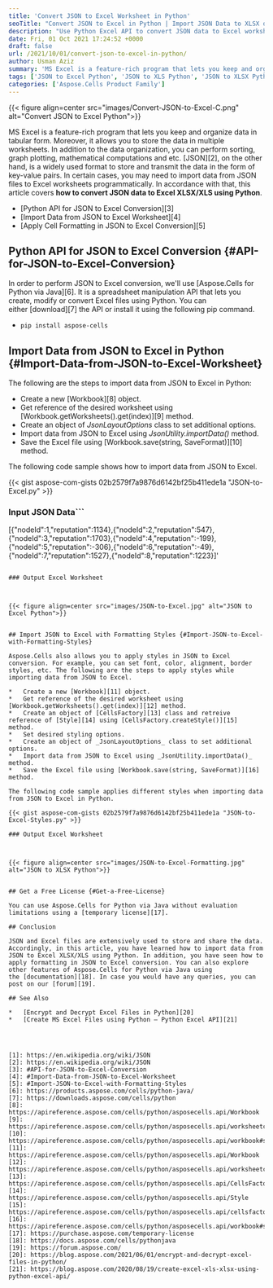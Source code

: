 ```yaml
---
title: 'Convert JSON to Excel Worksheet in Python'
seoTitle: "Convert JSON to Excel in Python | Import JSON Data to XLSX or XLS"
description: "Use Python Excel API to convert JSON data to Excel worksheet using Python. Import data from JSON to Excel and apply styles using Python."
date: Fri, 01 Oct 2021 17:24:52 +0000
draft: false
url: /2021/10/01/convert-json-to-excel-in-python/
author: Usman Aziz
summary: 'MS Excel is a feature-rich program that lets you keep and organize data in tabular form. Moreover, it allows you to store the data in multiple worksheets. In addition to the data organization, you can perform sorting, graph plotting, mathematical computations and etc. [JSON][1], on the other hand, is a widely used format to store and transmit the data in the form of key-value pairs. In certain cases, you may need to import data from JSON files to Excel worksheets programmatically. In accordance with that, this article covers **how to convert JSON data to Excel XLSX/XLS using Python**.'
tags: ['JSON to Excel Python', 'JSON to XLS Python', 'JSON to XLSX Python']
categories: ['Aspose.Cells Product Family']
---
```




{{< figure align=center src="images/Convert-JSON-to-Excel-C.png" alt="Convert JSON to Excel Python">}}


MS Excel is a feature-rich program that lets you keep and organize data in tabular form. Moreover, it allows you to store the data in multiple worksheets. In addition to the data organization, you can perform sorting, graph plotting, mathematical computations and etc. [JSON][2], on the other hand, is a widely used format to store and transmit the data in the form of key-value pairs. In certain cases, you may need to import data from JSON files to Excel worksheets programmatically. In accordance with that, this article covers **how to convert JSON data to Excel XLSX/XLS using Python**.

*   [Python API for JSON to Excel Conversion][3]
*   [Import Data from JSON to Excel Worksheet][4]
*   [Apply Cell Formatting in JSON to Excel Conversion][5]

## Python API for JSON to Excel Conversion {#API-for-JSON-to-Excel-Conversion}

In order to perform JSON to Excel conversion, we'll use [Aspose.Cells for Python via Java][6]. It is a spreadsheet manipulation API that lets you create, modify or convert Excel files using Python. You can either [download][7] the API or install it using the following pip command.

*   `pip install aspose-cells`

## Import Data from JSON to Excel in Python {#Import-Data-from-JSON-to-Excel-Worksheet}

The following are the steps to import data from JSON to Excel in Python:

*   Create a new [Workbook][8] object.
*   Get reference of the desired worksheet using [Workbook.getWorksheets().get(index)][9] method.
*   Create an object of _JsonLayoutOptions_ class to set additional options.
*   Import data from JSON to Excel using _JsonUtility.importData()_ method.
*   Save the Excel file using [Workbook.save(string, SaveFormat)][10] method.

The following code sample shows how to import data from JSON to Excel.

{{< gist aspose-com-gists 02b2579f7a9876d6142bf25b411ede1a "JSON-to-Excel.py" >}}

### Input JSON Data```
[{"nodeId":1,"reputation":1134},{"nodeId":2,"reputation":547},{"nodeId":3,"reputation":1703},{"nodeId":4,"reputation":-199},{"nodeId":5,"reputation":-306},{"nodeId":6,"reputation":-49},{"nodeId":7,"reputation":1527},{"nodeId":8,"reputation":1223}]'
```

### Output Excel Worksheet



{{< figure align=center src="images/JSON-to-Excel.jpg" alt="JSON to Excel Python">}}


## Import JSON to Excel with Formatting Styles {#Import-JSON-to-Excel-with-Formatting-Styles}

Aspose.Cells also allows you to apply styles in JSON to Excel conversion. For example, you can set font, color, alignment, border styles, etc. The following are the steps to apply styles while importing data from JSON to Excel.

*   Create a new [Workbook][11] object.
*   Get reference of the desired worksheet using [Workbook.getWorksheets().get(index)][12] method.
*   Create an object of [CellsFactory][13] class and retreive reference of [Style][14] using [CellsFactory.createStyle()][15] method.
*   Set desired styling options.
*   Create an object of _JsonLayoutOptions_ class to set additional options.
*   Import data from JSON to Excel using _JsonUtility.importData()_ method.
*   Save the Excel file using [Workbook.save(string, SaveFormat)][16] method.

The following code sample applies different styles when importing data from JSON to Excel in Python.

{{< gist aspose-com-gists 02b2579f7a9876d6142bf25b411ede1a "JSON-to-Excel-Styles.py" >}}

### Output Excel Worksheet



{{< figure align=center src="images/JSON-to-Excel-Formatting.jpg" alt="JSON to XLSX Python">}}


## Get a Free License {#Get-a-Free-License}

You can use Aspose.Cells for Python via Java without evaluation limitations using a [temporary license][17].

## Conclusion

JSON and Excel files are extensively used to store and share the data. Accordingly, in this article, you have learned how to import data from JSON to Excel XLSX/XLS using Python. In addition, you have seen how to apply formatting in JSON to Excel conversion. You can also explore other features of Aspose.Cells for Python via Java using the [documentation][18]. In case you would have any queries, you can post on our [forum][19].

## See Also

*   [Encrypt and Decrypt Excel Files in Python][20]
*   [Create MS Excel Files using Python – Python Excel API][21]




[1]: https://en.wikipedia.org/wiki/JSON
[2]: https://en.wikipedia.org/wiki/JSON
[3]: #API-for-JSON-to-Excel-Conversion
[4]: #Import-Data-from-JSON-to-Excel-Worksheet
[5]: #Import-JSON-to-Excel-with-Formatting-Styles
[6]: https://products.aspose.com/cells/python-java/
[7]: https://downloads.aspose.com/cells/python
[8]: https://apireference.aspose.com/cells/python/asposecells.api/Workbook
[9]: https://apireference.aspose.com/cells/python/asposecells.api/worksheetcollection#Item%20(int)
[10]: https://apireference.aspose.com/cells/python/asposecells.api/workbook#save(java.lang.String,%20int)
[11]: https://apireference.aspose.com/cells/python/asposecells.api/Workbook
[12]: https://apireference.aspose.com/cells/python/asposecells.api/worksheetcollection#Item%20(int)
[13]: https://apireference.aspose.com/cells/python/asposecells.api/CellsFactory
[14]: https://apireference.aspose.com/cells/python/asposecells.api/Style
[15]: https://apireference.aspose.com/cells/python/asposecells.api/cellsfactory#createStyle()
[16]: https://apireference.aspose.com/cells/python/asposecells.api/workbook#save(java.lang.String,%20int)
[17]: https://purchase.aspose.com/temporary-license
[18]: https://docs.aspose.com/cells/pythonjava
[19]: https://forum.aspose.com/
[20]: https://blog.aspose.com/2021/06/01/encrypt-and-decrypt-excel-files-in-python/
[21]: https://blog.aspose.com/2020/08/19/create-excel-xls-xlsx-using-python-excel-api/




